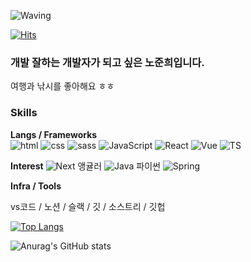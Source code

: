 ![Waving](https://capsule-render.vercel.app/api?type=waving&height=300&color=gradient&text=Jun's%20Git&textBg=false&fontColor=fff&fontSize=70&fontAlign=50&animation=fadeIn&rotate=0&stroke=ccffff&strokeWidth=3)


[![Hits](https://hits.seeyoufarm.com/api/count/incr/badge.svg?url=https%3A%2F%2Fgithub.com%2Fshwnsl%2Fhit-counter&count_bg=%234EEBF3&title_bg=%230040B8&icon=&icon_color=%23E7E7E7&title=%EB%B0%A9%EB%AC%B8%EC%9E%90%EC%88%98&edge_flat=false)](https://hits.seeyoufarm.com)

### 개발 잘하는 개발자가 되고 싶은 노준희입니다.
여행과 낚시를 좋아해요 ㅎㅎ

### Skills
**Langs / Frameworks**<br>
![html](https://img.shields.io/badge/html-green?logo=html5&logoColor=%23E34F26)
![css](https://img.shields.io/badge/css-orange?logo=css3&logoColor=%231572B6)
![sass](https://img.shields.io/badge/sass-navy?logo=sass&logoColor=%23CC6699)
![JavaScript](https://img.shields.io/badge/Javascript-blue?logo=javascript&logoColor=%23F7DF1E)
![React](https://img.shields.io/badge/react-pink?logo=react&logoColor=%23%2361DAFB)
![Vue](https://img.shields.io/badge/vue-purple?logo=vuedotjs&logoColor=%234FC08D)
![TS](https://img.shields.io/badge/typescript-gold?logo=typescript&logoColor=%233178C6)


**Interest**
![Next](https://img.shields.io/badge/Next-green?logo=nextdotjs&logoColor=black)
앵귤러
![Java](https://img.shields.io/badge/Java-black?logo=openjdk&logoColor=%23fff)
파이썬
![Spring](https://img.shields.io/badge/Spring-6DB33F?logo=spring&logoColor=%23fff)


**Infra / Tools**

vs코드 / 노션 / 슬랙 / 깃 / 소스트리 / 깃헙

[![Top Langs](https://github-readme-stats.vercel.app/api/top-langs/?username=shwnsl&layout=pie)](https://github.com/anuraghazra/github-readme-stats)

![Anurag's GitHub stats](https://github-readme-stats.vercel.app/api?username=shwnsl&show_icons=true&theme=tokyonight)
